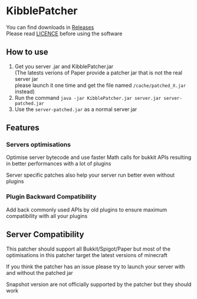 # KibblePatcher

You can find downloads in [Releases](https://github.com/KibbleLands/KibblePatcher/releases)  
Please read [LICENCE](https://github.com/Fox2Code/Repacker/blob/master/LICENSE) before using the software

## How to use

1. Get you server .jar and KibblePatcher.jar  
(The latests verions of Paper provide a patcher jar that is not the real server jar  
please launch it one time and get the file named `/cache/patched_X.jar` instead)
2. Run the command `java -jar KibblePatcher.jar server.jar server-patched.jar`
3. Use the `server-patched.jar` as a normal server jar

## Features

### Servers optimisations

Optimise server bytecode and use faster Math calls for bukkit APIs resulting in better performances with a lot of plugins

Server specific patches also help your server run better even without plugins

### Plugin Backward Compatibility

Add back commonly used APIs by old plugins to ensure maximum compatibility with all your plugins

## Server Compatibility

This patcher should support all Bukkit/Spigot/Paper but most of the optimisations in this patcher target the latest versions of minecraft

If you think the patcher has an issue please try to launch your server with and without the patched jar 

Snapshot version are not officially supported by the patcher but they should work
